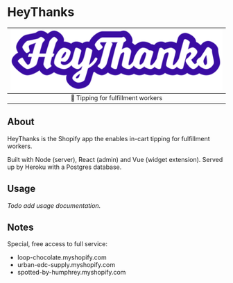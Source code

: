 # HeyThanks

| [![HeyThanks logo](theme-app-extension/assets/HeyThanks.svg)](theme-app-extension/assets/HeyThanks.svg) |
| :--: |
| 💜 Tipping for fulfillment workers |

## About

HeyThanks is the Shopify app the enables in-cart tipping for fulfillment workers. 

Built with Node (server), React (admin) and Vue (widget extension). Served up by Heroku with a Postgres database. 

## Usage

*Todo add usage documentation.*

## Notes

Special, free access to full service:
- loop-chocolate.myshopify.com
- urban-edc-supply.myshopify.com
- spotted-by-humphrey.myshopify.com

